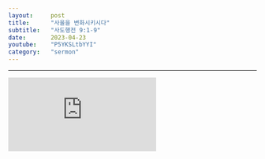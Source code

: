 ```yaml
---
layout:     post
title:      "사울을 변화시키시다"
subtitle:	"사도행전 9:1-9"
date:       2023-04-23
youtube:    "P5YKSLtbYYI"
category:   "sermon"
---
```


<hr>
<div class="youtube">
    <iframe src="https://www.youtube.com/embed/P5YKSLtbYYI" title="YouTube video player" frameborder="0" allow="accelerometer; autoplay; clipboard-write; encrypted-media; gyroscope; picture-in-picture; web-share" allowfullscreen></iframe>
</div>